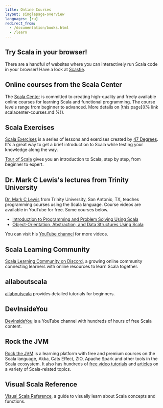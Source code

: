 ```yaml
---
title: Online Courses
layout: singlepage-overview
languages: [ru]
redirect_from:
  - /documentation/books.html
  - /learn
---
```


## Try Scala in your browser!

There are a handful of websites where you can interactively run Scala code in your browser! Have a look at [Scastie](https://scastie.scala-lang.org/).

## Online courses from the Scala Center

The [Scala Center](https://scala.epfl.ch) is committed to creating high-quality 
and freely available online courses for learning Scala and functional 
programming. The course levels range from beginner to advanced.
More details on [this page]({% link scalacenter-courses.md %}).

## Scala Exercises

[Scala Exercises](https://www.scala-exercises.org/) is a series of lessons and exercises created by [47 Degrees](https://www.47deg.com/). It's a great way to get a brief introduction to Scala while testing your knowledge along the way.

[Tour of Scala](https://tourofscala.com) gives you an introduction to Scala, step by step, from beginner to expert.

## Dr. Mark C Lewis's lectures from Trinity University

[Dr. Mark C Lewis](https://www.cs.trinity.edu/~mlewis/) from Trinity University, San Antonio, TX, teaches programming courses using the Scala language. Course videos are available in YouTube for free. Some courses below.

   * [Introduction to Programming and Problem Solving Using Scala](https://www.youtube.com/playlist?list=PLLMXbkbDbVt9MIJ9DV4ps-_trOzWtphYO)
   * [Object-Orientation, Abstraction, and Data Structures Using Scala](https://www.youtube.com/playlist?list=PLLMXbkbDbVt8JLumqKj-3BlHmEXPIfR42)

You can visit his [YouTube channel](https://www.youtube.com/user/DrMarkCLewis/featured) for more videos.

## Scala Learning Community
[Scala Learning Community on Discord](http://sca.la/learning-community), a growing online community connecting learners with online resources to learn Scala together.

## allaboutscala
[allaboutscala](https://allaboutscala.com/) provides detailed tutorials for beginners.

## DevInsideYou
[DevInsideYou](https://youtube.com/devinsideyou) is a YouTube channel with hundreds of hours of free Scala content.

## Rock the JVM
[Rock the JVM](https://rockthejvm.com) is a learning platform with free and premium courses on the Scala language, Akka, Cats Effect, ZIO, Apache Spark and other tools in the Scala ecosystem. It also has hundreds of [free video tutorials](https://youtube.com/rockthejvm) and [articles](https://blog.rockthejvm.com) on a variety of Scala-related topics.

## Visual Scala Reference
[Visual Scala Reference](https://superruzafa.github.io/visual-scala-reference/), a guide to visually learn about Scala concepts and functions.
